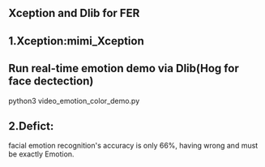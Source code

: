 Xception and Dlib for FER 
----
1.Xception:mimi_Xception
---
Run real-time emotion demo via Dlib(Hog for face dectection)
---
python3 video_emotion_color_demo.py 

2.Defict:
---
facial emotion recognition's accuracy is only 66%, having wrong and must be exactly Emotion.  

